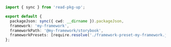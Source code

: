 ```ts filename="my-framework/src/server/options.ts" renderer="common" language="ts"
import { sync } from 'read-pkg-up';

export default {
  packageJson: sync({ cwd: __dirname }).packageJson,
  framework: 'my-framework',
  frameworkPath: '@my-framework/storybook',
  frameworkPresets: [require.resolve('./framework-preset-my-framework.js')],
};
```

